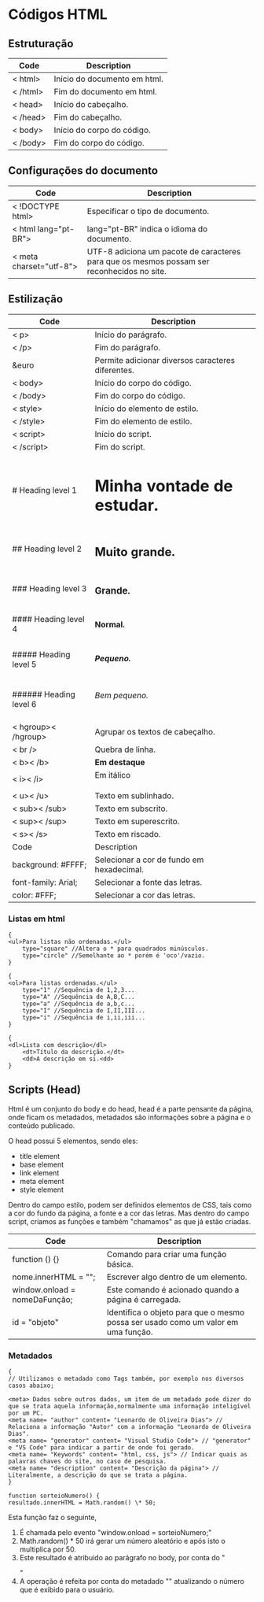 # Códigos HTML

## Estruturação

| Code     | Description                  |
| -------- | ---------------------------- |
| < html>  | Início do documento em html. |
| < /html> | Fim do documento em html.    |
| < head>  | Início do cabeçalho.         |
| < /head> | Fim do cabeçalho.            |
| < body>  | Início do corpo do código.   |
| < /body> | Fim do corpo do código.      |

## Configurações do documento

| Code                    | Description                                                                                |
| ----------------------- | ------------------------------------------------------------------------------------------ |
| < !DOCTYPE html>        | Especificar o tipo de documento.                                                           |
| < html lang="pt-BR">    | lang="pt-BR" indica o idioma do documento.                                                 |
| < meta charset="utf-8"> | UTF-8 adiciona um pacote de caracteres para que os mesmos possam ser reconhecidos no site. |

## Estilização

| Code                   | Description                                       |
| ---------------------- | ------------------------------------------------- |
| < p>                   | Início do parágrafo.                              |
| < /p>                  | Fim do parágrafo.                                 |
| &euro                  | Permite adicionar diversos caracteres diferentes. |
| < body>                | Início do corpo do código.                        |
| < /body>               | Fim do corpo do código.                           |
| < style>               | Início do elemento de estilo.                     |
| < /style>              | Fim do elemento de estilo.                        |
| < script>              | Início do script.                                 |
| < /script>             | Fim do script.                                    |
| # Heading level 1      | <h1>Minha vontade de estudar.</h1>                |
| ## Heading level 2     | <h2>Muito grande.</h2>                            |
| ### Heading level 3    | <h3>Grande.</h3>                                  |
| #### Heading level 4   | <h4>Normal.</h4>                                  |
| ##### Heading level 5  | <h5>Pequeno.</h5>                                 |
| ###### Heading level 6 | <h6>Bem pequeno.</h6>                             |
| < hgroup>< /hgroup>    | Agrupar os textos de cabeçalho.                   |
| < br />                | Quebra de linha.                                  |
| < b>< /b>              | <b>Em destaque</b>                                |
| < i>< /i>              | Em itálico</p>                                    |
| < u>< /u>              | Texto em sublinhado.                              |
| < sub>< /sub>          | Texto em subscrito.                               |
| < sup>< /sup>          | Texto em superescrito.                            |
| < s>< /s>              | Texto em riscado.                                 |
| Code                   | Description                                       |
| background: #FFFF;     | Selecionar a cor de fundo em hexadecimal.         |
| font-family: Arial;    | Selecionar a fonte das letras.                    |
| color: #FFF;           | Selecionar a cor das letras.                      |

### Listas em html

```
{
<ul>Para listas não ordenadas.</ul>
    type="square" //Altera o * para quadrados minúsculos.
    type="circle" //Semelhante ao * porém é 'oco'/vazio.
}
```

```
{
<ol>Para listas ordenadas.</ul>
    type="1" //Sequência de 1,2,3...
    type="A" //Sequência de A,B,C...
    type="a" //Sequência de a,b,c...
    type="I" //Sequência de I,II,III...
    type="i" //Sequência de i,ii,iii...
}
```

```
{
<dl>Lista com descrição</dl>
    <dt>Título da descrição.</dt>
    <dd>A descrição em si.<dd>
}
```

## Scripts (Head)

Html é um conjunto do body e do head, head é a parte pensante da página, onde ficam os metadados, metadados são informações sobre a página e o conteúdo publicado.

O head possui 5 elementos, sendo eles:

- title element
- base element
- link element
- meta element
- style element

Dentro do campo estilo, podem ser definidos elementos de CSS, tais como a cor do fundo da página, a fonte e a cor das letras. Mas dentro do campo script, criamos as funções e também "chamamos" as que já estão criadas.

| Code                          | Description                                                                       |
| ----------------------------- | --------------------------------------------------------------------------------- |
| function () {}                | Comando para criar uma função básica.                                             |
| nome.innerHTML = "";          | Escrever algo dentro de um elemento.                                              |
| window.onload = nomeDaFunção; | Este comando é acionado quando a página é carregada.                              |
| id = "objeto"                 | Identifica o objeto para que o mesmo possa ser usado como um valor em uma função. |

### Metadados

```
{
// Utilizamos o metadado como Tags também, por exemplo nos diversos casos abaixo;

<meta> Dados sobre outros dados, um item de um metadado pode dizer do que se trata aquela informação,normalmente uma informação inteligível por um PC.
<meta name= "author" content= "Leonardo de Oliveira Dias"> // Relaciona a informação "Autor" com a informação "Leonardo de Oliveira Dias".
<meta name= "generator" content= "Visual Studio Code"> // "generator" e "VS Code" para indicar a partir de onde foi gerado.
<meta name= "Keywords" content= "html, css, js"> // Indicar quais as palavras chaves do site, no caso de pesquisa.
<meta name= "description" content= "Descrição da página"> // Literalmente, a descrição do que se trata a página.
}
```

```
function sorteioNumero() {
resultado.innerHTML = Math.random() \* 50;
```

Esta função faz o seguinte,

1. É chamada pelo evento "window.onload = sorteioNumero;"
2. Math.random() \* 50 irá gerar um número aleatório e após isto o multiplica por 50.
3. Este resultado é atribuido ao parágrafo no body, por conta do "<p id="resultado"></p>"
4. A operação é refeita por conta do metadado "<meta http-equiv="refresh" content="4" />" atualizando o número que é exibido para o usuário.
